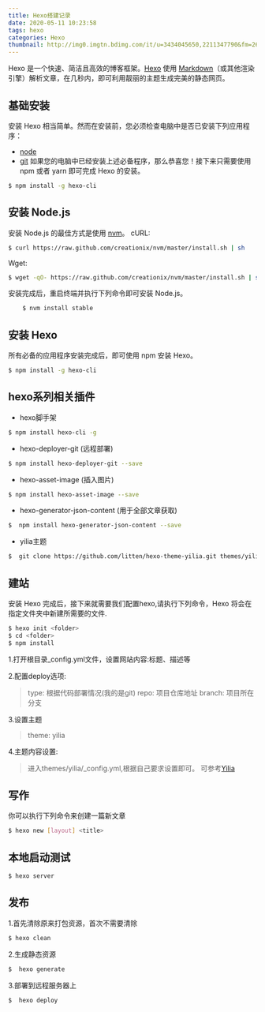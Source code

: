 ```yaml
---
title: Hexo搭建记录
date: 2020-05-11 10:23:58
tags: hexo
categories: Hexo 
thumbnail: http://img0.imgtn.bdimg.com/it/u=3434045650,2211347790&fm=26&gp=0.jpg
---
```


Hexo 是一个快速、简洁且高效的博客框架。[Hexo](https://hexo.io/zh-cn/docs/) 使用 [Markdown](http://markdownpad.com/)（或其他渲染引擎）解析文章，在几秒内，即可利用靓丽的主题生成完美的静态网页。

## 基础安装

安装 Hexo 相当简单。然而在安装前，您必须检查电脑中是否已安装下列应用程序：
* [node](https://nodejs.org/zh-cn/)<br>
* [git](https://git-scm.com/downloads)
如果您的电脑中已经安装上述必备程序，那么恭喜您！接下来只需要使用 npm 或者 yarn 即可完成 Hexo 的安装。
``` bash
$ npm install -g hexo-cli
```

## 安装 Node.js
安装 Node.js 的最佳方式是使用 [nvm](https://github.com/creationix/nvm)。
cURL:
``` bash
$ curl https://raw.github.com/creationix/nvm/master/install.sh | sh

```
Wget:

``` bash
$ wget -qO- https://raw.github.com/creationix/nvm/master/install.sh | sh

```

安装完成后，重启终端并执行下列命令即可安装 Node.js。

``` bash
	$ nvm install stable
```
## 安装 Hexo
所有必备的应用程序安装完成后，即可使用 npm 安装 Hexo。
``` bash
$ npm install -g hexo-cli
```
## hexo系列相关插件
* hexo脚手架
``` bash
$ npm install hexo-cli -g
```
* hexo-deployer-git (远程部署)
``` bash
$ npm install hexo-deployer-git --save
```
* hexo-asset-image (插入图片)
``` bash
$ npm install hexo-asset-image --save
```
* hexo-generator-json-content (用于全部文章获取)
``` bash
$  npm install hexo-generator-json-content --save
```
* yilia主题
``` bash
$  git clone https://github.com/litten/hexo-theme-yilia.git themes/yilia
```
## 建站

安装 Hexo 完成后，接下来就需要我们配置hexo,请执行下列命令，Hexo 将会在指定文件夹中新建所需要的文件.
``` bash
$ hexo init <folder>
$ cd <folder>
$ npm install
```
1.打开根目录_config.yml文件，设置网站内容:标题、描述等

2.配置deploy选项:

>type: 根据代码部署情况(我的是git)
>repo: 项目仓库地址
>branch: 项目所在分支

3.设置主题

>theme: yilia

4.主题内容设置:

>进入themes/yilia/\_config.yml,根据自己要求设置即可。
>可参考[Yilia](https://github.com/litten/hexo-theme-yilia)

## 写作
你可以执行下列命令来创建一篇新文章
``` bash 
$ hexo new [layout] <title>
```
## 本地启动测试
``` bash 
$ hexo server

```
## 发布

1.首先清除原来打包资源，首次不需要清除
``` bash 
$ hexo clean
```
2.生成静态资源
``` bash 
$  hexo generate
```
3.部署到远程服务器上
``` bash 
$  hexo deploy
```

